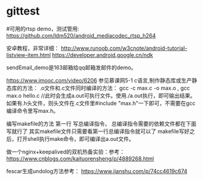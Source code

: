 # gittest
#可用的rtsp demo，测试管用:
https://github.com/ldm520/android_mediacodec_rtsp_h264

安卓教程，非常详细：
http://www.runoob.com/w3cnote/android-tutorial-listview-item.html
https://developer.android.google.cn/ndk

sendEmail_demo是163邮箱给qq邮箱发邮件的demo。

https://www.imooc.com/video/6206 参见慕课网5-1
c语言,制作静态库或生产静态库的方法：
.o文件和.c文件同时编译的方法：
gcc -c max.c -o max.o ,
gcc max.o hello.c //此时会生成a.out可执行文件。使用./a.out执行，即可输出结果。
如果有.h头文件，则头文件在.c文件里#include "max.h"一下即可，不需要在gcc编译命令里写max.h。

编写makefile的方法
第一行 写总编译指令，
总编译指令需要的依赖文件都在下面写就行了
其实makefile文件只需要看第一行总编译指令就可以了
makefile写好之后，打开shell执行make命令，即可编译出a.out文件。

做一个nginx+keepalived的双机热备实验：参考：
https://www.cnblogs.com/kaituorensheng/p/4889268.html

fescar生成undolog方法参考：
https://www.jianshu.com/p/74cc4619c674

